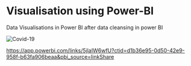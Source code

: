 # Visualisation using Power-BI
Data Visualisations in Power BI after data cleansing in power BI


![Covid-19](https://user-images.githubusercontent.com/58709774/136692327-b0afc57b-d02d-4dc4-8bc6-94293259d860.png)



https://app.powerbi.com/links/5jlaIW6wfU?ctid=d1b36e95-0d50-42e9-958f-b63fa906beaa&pbi_source=linkShare
